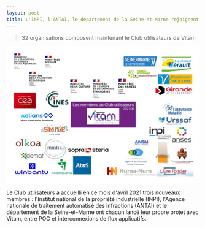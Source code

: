 ```yaml
---
layout: post
title: L'INPI, l'ANTAI, le département de la Seine-et-Marne rejoignent le Club utilisateurs de Vitam
---
```

> 32 organisations composent maintenant le Club utilisateurs de Vitam

![Logos](/public/images/202105_utilisateurs.jpg)

Le Club utilisateurs a accueilli en ce mois d'avril 2021 trois nouveaux membres : l'Institut national de la propriété industrielle (INPI), l'Agence nationale de traitement automatisé des infractions (ANTAI) et le département de la Seine-et-Marne ont chacun lancé leur propre projet avec Vitam, entre POC et interconnexions de flux applicatifs.